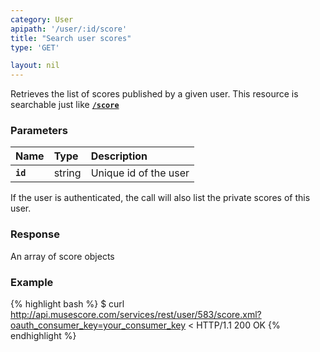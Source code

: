 ```yaml
---
category: User
apipath: '/user/:id/score'
title: "Search user scores"
type: 'GET'

layout: nil
---
```


Retrieves the list of scores published by a given user. This resource is searchable just like [**`/score`**](#/search-scores)

### Parameters

Name 			 |  Type     | Description     |
:----------------|:----------|:----------------|
**`id`**         | string    | Unique id of the user |

If the user is authenticated, the call will also list the private scores of this user.

### Response

An array of score objects

### Example

{% highlight bash %}
$ curl http://api.musescore.com/services/rest/user/583/score.xml?oauth_consumer_key=your_consumer_key
< HTTP/1.1 200 OK
{% endhighlight %}
